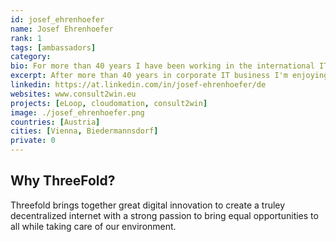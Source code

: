```yaml
---
id: josef_ehrenhoefer
name: Josef Ehrenhoefer
rank: 1
tags: [ambassadors]
category:
bio: For more than 40 years I have been working in the international IT industry - starting as an engineer at Philips Data Systems, leading service and support organizations in different European countries at Digital Equipment and Compaq Computers and for many years I have been Vicepresident of HPE and DXC Technology Services in Central and Eastern Europe where I had the opportunity to implement large scale Digital Transformation projects in many industries and to lead remote and virtuell project teams in a global setting. Since  2018 I'm an independent business consultant with focus on Digital Transformation running my own consulting firm consult2win e.U. - as part of this new independance I'm also spending much time to support innovative digital start-up companies like Threefold, ELOOP, nWoW and Cloudomation to name a few. Innovation, customer benefits, integrity, team-work and a fair and equal treatment of all are core values which inspire and motivate me to achieve great things. Creating a truely decentralized internet, giving back data ownership to individuals and enabling access to data and education for all will for sure help to make our world a bit better. I will be very happy if my little contributions will help to leave a better world to my grand children.
excerpt: After more than 40 years in corporate IT business I'm enjoying now the freedom to run my own consulting business and to help start-ups in different areas of digital innovation.
linkedin: https://at.linkedin.com/in/josef-ehrenhoefer/de
websites: www.consult2win.eu
projects: [eLoop, cloudomation, consult2win]
image: ./josef_ehrenhoefer.png
countries: [Austria]
cities: [Vienna, Biedermannsdorf]
private: 0
---
```


## Why ThreeFold?

Threefold brings together great digital innovation to create a truley decentralized internet with a strong passion to bring equal opportunities to all while taking care of our environment. 
